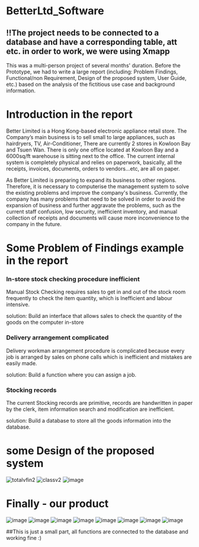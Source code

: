 # BetterLtd_Software

## !!The project needs to be connected to a database and have a corresponding table, att etc. in order to work, we were using Xmapp

This was a multi-person project of several months' duration. Before the Prototype, we had to write a large report (including: Problem Findings, Functional/non Requirement, Design of the proposed system, User Guide, etc.) based on the analysis of the fictitious use case and background information.

# Introduction in the report

Better Limited is a Hong Kong-based electronic appliance retail store. The Company’s main business is to sell small to large appliances, such as hairdryers, TV, Air-Conditioner, There are currently 2 stores in Kowloon Bay and Tsuen Wan. There is only one office located at Kowloon Bay and a 6000sq/ft warehouse is sitting next to the office. The current internal system is completely physical and relies on paperwork, basically, all the receipts, invoices, documents, orders to vendors...etc, are all on paper.

As Better Limited is preparing to expand its business to other regions. Therefore, it is necessary to computerise the management system to solve the existing problems and improve the company's business. Currently, the company has many problems that need to be solved in order to avoid the expansion of business and further aggravate the problems, such as the current staff confusion, low security, inefficient inventory, and manual collection of receipts and documents will cause more inconvenience to the company in the future.

# Some Problem of Findings example in the report

### In-store stock checking procedure inefficient
Manual Stock Checking requires sales to get in and out of the stock room frequently to check the item quantity, which is Inefficient and labour intensive.

solution: Build an interface that allows sales to check the quantity of the goods on the computer in-store

### Delivery arrangement complicated
Delivery workman arrangement procedure is complicated because every job is arranged by sales on phone calls which is inefficient and mistakes are easily made.

solution: Build a function where you can assign a job.

### Stocking records
The current Stocking records are primitive, records are handwritten in paper by the clerk, item information search and modification are inefficient.

solution: Build a database to store all the goods information into the database.

# some Design of the proposed system
![totalvfin2](https://user-images.githubusercontent.com/31412017/208285622-b4d4d827-ccf3-4149-a455-c7d70ff17b31.jpg)
![classv2](https://user-images.githubusercontent.com/31412017/208285965-e57186e2-9be3-445a-ba77-a11effdedd26.jpg)
![image](https://user-images.githubusercontent.com/31412017/208285723-f0d2f73d-2ec6-4940-8efc-8b9b29323f41.png)

# Finally - our product
![image](https://user-images.githubusercontent.com/31412017/208285751-534cb971-901c-4599-897b-1bd4ea854b63.png)
![image](https://user-images.githubusercontent.com/31412017/208285871-8bf8b356-2ffe-4e1d-875f-60e750b2dd3b.png)
![image](https://user-images.githubusercontent.com/31412017/208285874-2471d27e-61ac-45d7-b51c-25c13b01edfa.png)
![image](https://user-images.githubusercontent.com/31412017/208285881-1ebc3647-f1a4-4acb-87d5-c67721dc6d4b.png)
![image](https://user-images.githubusercontent.com/31412017/208285895-32602732-11cb-42ae-89de-27fa047f0506.png)
![image](https://user-images.githubusercontent.com/31412017/208285901-a8399e0b-c517-4270-a978-1e12f11b26b1.png)
![image](https://user-images.githubusercontent.com/31412017/208285914-1adbe4af-3bb7-4507-9047-c8554862afef.png)
![image](https://user-images.githubusercontent.com/31412017/208285922-f7d806f5-3886-488e-9fea-c362a448a9cc.png)

##This is just a small part, all functions are connected to the database and working fine :)


